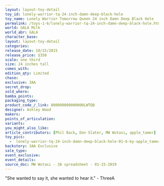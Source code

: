 ```yaml
---
layout: layout-toy-detail 
toy_id: lonely-warrior-tq-24-inch-damn-deep-black-hole
toy_name: Lonely Warrior Tomorrow Queen 24 inch Damn Deep Black Hole
permalink: /toys-1-6/lonely-warrior-tq-24-inch-damn-deep-black-hole.html
world: GALA Milk
world_abr: GALA
character_base: 
layout: layout-toy-detail
categories: 
release_date: 10/15/2015
release_price: $350 
scale: one third
size: 24 inches tall
comes_with: 
edition_qty: Limited
chase: 
exclusive: 3AA
secret_drop: 
sold_where: 
bamba_points: 
packaging_type: 
product_code_/_link: 000000000000000LWTQB
designer: Ashley Wood
makers: 
points_of_articulation: 
variants: 
you_might_also_like: 
article_contributors: [Phil Back, Don Slater, MW Wutasi, apple_tamer]
toy_pics: 
  -  lonely-warrior-tq-24-inch-damn-deep-black-hole-01-6-by-apple_tamer-batedbunnytoys.jpg
backstory: 3AA Exclusive
sale_type: 
event_exclusive: 
event_details: 
source_doc: MW Wutasi - 3A spreadsheet - 01-15-2019
---
```

"She wanted to say it, she wanted to hear it." - ThreeA